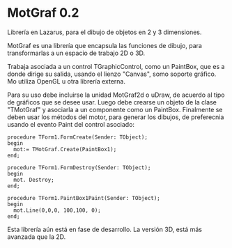 MotGraf 0.2
===========

Librería en Lazarus, para el dibujo de objetos en 2 y 3 dimensiones.

MotGraf es una librería que encapsula las funciones de dibujo, para transformarlas a un espacio de trabajo 2D o 3D.

Trabaja asociada a un control TGraphicControl, como un PaintBox, que es a donde dirige su salida, usando el lienzo "Canvas", somo soporte gráfico. Mo utiliza OpenGL u otra librería externa.

Para su uso debe incluirse la unidad MotGraf2d o uDraw, de acuerdo al tipo de gráficos que se desee usar. Luego debe crearse un objeto de la clase "TMotGraf" y asociarla a un componente como un PaintBox. Finalmente se deben usar los métodos del motor, para generar los dibujos, de preferecnia usando el evento Paint del control asociado:

```
procedure TForm1.FormCreate(Sender: TObject);
begin
  mot:= TMotGraf.Create(PaintBox1);
end;

procedure TForm1.FormDestroy(Sender: TObject);
begin
  mot. Destroy;
end;

procedure TForm1.PaintBox1Paint(Sender: TObject);
begin
  mot.Line(0,0,0, 100,100, 0);
end;
```

Esta librería aún está en fase de desarrollo. La versión 3D, está más avanzada que la 2D.